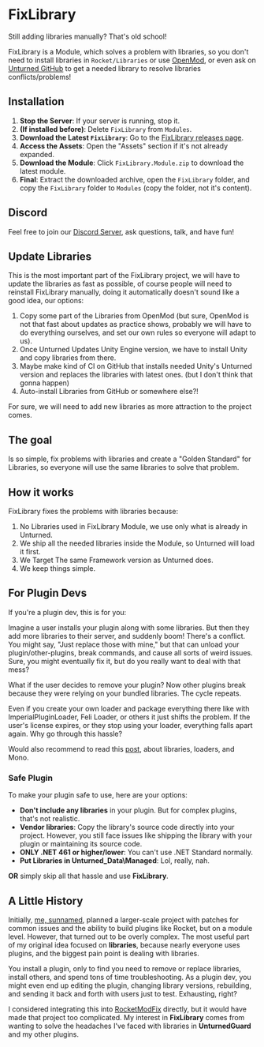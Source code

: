 # FixLibrary

Still adding libraries manually? That's old school!

FixLibrary is a Module, which solves a problem with libraries, so you don't need to install libraries in `Rocket/Libraries` or use [OpenMod](https://github.com/openmod/openmod), or even ask on [Unturned GitHub](https://github.com/SmartlyDressedGames/Legally-Distinct-Missile/issues/68#issuecomment-1763227409) to get a needed library to resolve libraries conflicts/problems!

## Installation

1. **Stop the Server**: If your server is running, stop it.
2. **(If installed before)**: Delete `FixLibrary` from `Modules`.
3. **Download the Latest `FixLibrary`**: Go to the [FixLibrary releases page](https://github.com/RocketModFix/RocketModFix/releases).
4. **Access the Assets**: Open the "Assets" section if it's not already expanded.
5. **Download the Module**: Click `FixLibrary.Module.zip` to download the latest module.
6. **Final**: Extract the downloaded archive, open the `FixLibrary` folder, and copy the `FixLibrary` folder to `Modules` (copy the folder, not it's content).

## Discord
Feel free to join our [Discord Server](https://discord.gg/2yG5t869uq), ask questions, talk, and have fun!

## Update Libraries

This is the most important part of the FixLibrary project, we will have to update the libraries as fast as possible, of course people will need to reinstall FixLibrary manually, doing it automatically doesn't sound like a good idea, our options:

1. Copy some part of the Libraries from OpenMod (but sure, OpenMod is not that fast about updates as practice shows, probably we will have to do everything ourselves, and set our own rules so everyone will adapt to us).
2. Once Unturned Updates Unity Engine version, we have to install Unity and copy libraries from there.
3. Maybe make kind of CI on GitHub that installs needed Unity's Unturned version and replaces the libraries with latest ones. (but I don't think that gonna happen)
4. Auto-install Libraries from GitHub or somewhere else?!

For sure, we will need to add new libraries as more attraction to the project comes.

## The goal

Is so simple, fix problems with libraries and create a "Golden Standard" for Libraries, so everyone will use the same libraries to solve that problem.

## How it works

FixLibrary fixes the problems with libraries because:

1. No Libraries used in FixLibrary Module, we use only what is already in Unturned.
2. We ship all the needed libraries inside the Module, so Unturned will load it first.
3. We Target The same Framework version as Unturned does.
4. We keep things simple.

## For Plugin Devs

If you're a plugin dev, this is for you:

Imagine a user installs your plugin along with some libraries. But then they add more libraries to their server, and suddenly boom! There's a conflict. You might say, "Just replace those with mine," but that can unload your plugin/other-plugins, break commands, and cause all sorts of weird issues. Sure, you might eventually fix it, but do you really want to deal with that mess?

What if the user decides to remove your plugin? Now other plugins break because they were relying on your bundled libraries. The cycle repeats.

Even if you create your own loader and package everything there like with ImperialPluginLoader, Feli Loader, or others it just shifts the problem. If the user's license expires, or they stop using your loader, everything falls apart again. Why go through this hassle?

Would also recommend to read this [post](https://sunnamed434.github.io/posts/assemblyresolve-and-mono/), about libraries, loaders, and Mono.

### Safe Plugin

To make your plugin safe to use, here are your options:

- **Don't include any libraries** in your plugin. But for complex plugins, that's not realistic.
- **Vendor libraries**: Copy the library's source code directly into your project. However, you still face issues like shipping the library with your plugin or maintaining its source code.
- **ONLY .NET 461 or higher/lower**: You can't use .NET Standard normally.
- **Put Libraries in Unturned_Data\Managed**: Lol, really, nah.

**OR** simply skip all that hassle and use **FixLibrary**.

## A Little History

Initially, [me, sunnamed](https://github.com/sunnamed434), planned a larger-scale project with patches for common issues and the ability to build plugins like Rocket, but on a module level. However, that turned out to be overly complex. The most useful part of my original idea focused on **libraries**, because nearly everyone uses plugins, and the biggest pain point is dealing with libraries.

You install a plugin, only to find you need to remove or replace libraries, install others, and spend tons of time troubleshooting. As a plugin dev, you might even end up editing the plugin, changing library versions, rebuilding, and sending it back and forth with users just to test. Exhausting, right?

I considered integrating this into [RocketModFix](https://github.com/RocketModFix/RocketModFix) directly, but it would have made that project too complicated. My interest in **FixLibrary** comes from wanting to solve the headaches I've faced with libraries in **UnturnedGuard** and my other plugins.